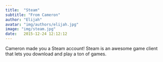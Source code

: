 ```yaml
---
title:  "Steam"
subtitle: "From Cameron"
author: "Elijah"
avatar: "img/authors/elijah.jpg"
image: "img/steam.jpg"
date:   2015-12-24 12:12:12
---
```


Cameron made you a Steam account! Steam is an awesome game client that lets you download and play a ton of games.